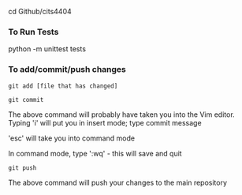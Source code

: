 cd Github/cits4404

### To Run Tests 
python -m unittest tests

### To add/commit/push changes 
```
git add [file that has changed]
```
```
git commit 
```
The above command will probably have taken you into the Vim editor. Typing 'i' will put you in insert mode; type commit message

'esc' will take you into command mode

In command mode, type ':wq' - this will save and quit
```
git push 
```
The above command will push your changes to the main repository
